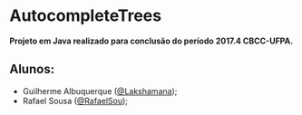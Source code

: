 # AutocompleteTrees

<strong>Projeto em Java realizado para conclusão do período 2017.4 CBCC-UFPA.</strong>

## Alunos:
<ul>
  <li>Guilherme Albuquerque (<a href="https://github.com/Lakshamana">@Lakshamana</a>);</li>
  <li>Rafael Sousa (<a href="https://github.com/RafaelSou">@RafaelSou</a>);</li>
 </ul>
  
